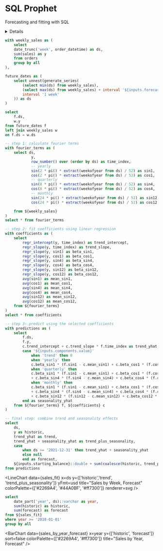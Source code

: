 # SQL Prophet

Forecasting and fitting with SQL

<Details title='Show SQL'>

Click on the top right `...` menu and select Show Queries

</Details>



<Grid cols=2>
<Dropdown name=components title="Forecast Components" order=false>
    <DropdownOption value=trend valueLabel=Linear/>
    <DropdownOption value=yearly valueLabel=Yearly/>
    <DropdownOption value=quarterly valueLabel=Quarterly/>
    <DropdownOption value=monthly valueLabel=Monthly/>
</Dropdown>

<Slider title="Forecast Years" defaultValue=0 name=forecast_years max=5/>
</Grid>

<TextInput name=starting_balance title="Starting Cash Balance" defaultValue=55000/>

<TextInput name=burn title="Monthly Burn" defaultValue=10000/>



```sql weekly_sales
with weekly_sales as (
    select 
    date_trunc('week', order_datetime) as ds,
    sum(sales) as y
    from orders
    group by all
),

future_dates as (
    select unnest(generate_series(
        (select min(ds) from weekly_sales),
        (select max(ds) from weekly_sales) + interval '${inputs.forecast_years} years',
        interval '1 week'
    )) as ds
)

select 
    f.ds,
    w.y
from future_dates f
left join weekly_sales w
on f.ds = w.ds
```


```sql fourier_terms
-- step 1: calculate fourier terms
with fourier_terms as (
    select ds,
            y,
            row_number() over (order by ds) as time_index,
            -- yearly
            sin(2 * pi() * extract(weekofyear from ds) / 52) as sin1,
            cos(2 * pi() * extract(weekofyear from ds) / 52) as cos1,
            -- quarterly
            sin(8 * pi() * extract(weekofyear from ds) / 52) as sin4,
            cos(8 * pi() * extract(weekofyear from ds) / 52) as cos4,
            -- monthly
            sin(24 * pi() * extract(weekofyear from ds) / 52) as sin12,
            cos(24 * pi() * extract(weekofyear from ds) / 52) as cos12,

    from ${weekly_sales}
)
select * from fourier_terms
```

```sql coefficients
-- step 2: fit coefficients using linear regression
with coefficients as (
    select
        regr_intercept(y, time_index) as trend_intercept,
        regr_slope(y, time_index) as trend_slope,
        regr_slope(y, sin1) as beta_sin1,
        regr_slope(y, cos1) as beta_cos1,
        regr_slope(y, sin4) as beta_sin4,
        regr_slope(y, cos4) as beta_cos4,
        regr_slope(y, sin12) as beta_sin12,
        regr_slope(y, cos12) as beta_cos12,
        avg(sin1) as mean_sin1,
        avg(cos1) as mean_cos1,
        avg(sin4) as mean_sin4,
        avg(cos4) as mean_cos4,
        avg(sin12) as mean_sin12,
        avg(cos12) as mean_cos12,
    from ${fourier_terms}
)
select * from coefficients
```


```sql sales_fit
-- step 3: predict using the selected coefficients
with predictions as (
    select 
        f.ds,
        f.y,
        c.trend_intercept + c.trend_slope * f.time_index as trend_yhat,
        case '${inputs.components.value}'
            when 'trend' then 0
            when 'yearly' then 
            c.beta_sin1 * (f.sin1 - c.mean_sin1) + c.beta_cos1 * (f.cos1 - c.mean_cos1) 
            when 'quarterly' then 
            c.beta_sin1 * (f.sin1 - c.mean_sin1) + c.beta_cos1 * (f.cos1 - c.mean_cos1) 
            + c.beta_sin4 * (f.sin4 - c.mean_sin4) + c.beta_cos4 * (f.cos4 - c.mean_cos4)
            when 'monthly' then
            c.beta_sin1 * (f.sin1 - c.mean_sin1) + c.beta_cos1 * (f.cos1 - c.mean_cos1) 
            + c.beta_sin4 * (f.sin4 - c.mean_sin4) + c.beta_cos4 * (f.cos4 - c.mean_cos4)
            + c.beta_sin12 * (f.sin12 - c.mean_sin12) + c.beta_cos12 * (f.cos12 - c.mean_cos12)
        end as seasonality_yhat
    from ${fourier_terms} f, ${coefficients} c
)

-- final step: combine trend and seasonality effects
select 
    ds,
    y as historic,
    trend_yhat as trend,
    trend_yhat + seasonality_yhat as trend_plus_seasonality,
    case 
        when ds >= '2021-12-31' then trend_yhat + seasonality_yhat 
        else null 
        end as forecast,
    ${inputs.starting_balance}::double + sum(coalesce(historic, trend_plus_seasonality) - ${inputs.burn}::double/4) over (order by ds) as cash_balance,
from predictions
```

<Grid cols=2>

<LineChart
  data={sales_fit}
  x=ds
  y={['historic','trend', 'trend_plus_seasonality']}
  yFmt=usd
  title="Sales by Week, Forecast"
  colorPalette={['#2269A4', '#44A0BF', '#ff7300']}
  renderer=svg
/>


<LineChart
  data={sales_fit}
  x=ds
  y=cash_balance
  yFmt=usd
  title="Cash Balance by Week, Forecast"
  legend
/>

</Grid>

```sql sales_by_year_forecast
select 
    date_part('year', ds)::varchar as year,
    sum(historic) as historic,
    sum(forecast) as forecast
from ${sales_fit}
where year >= '2018-01-01'
group by all
```

<BarChart
  data={sales_by_year_forecast}
  x=year
  y={['historic', 'forecast']}
  sort=false
  colorPalette={['#2269A4', '#ff7300']}
  title="Sales by Year, Forecast"
/>